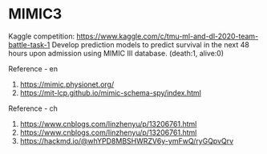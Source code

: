 # MIMIC3

Kaggle competition: https://www.kaggle.com/c/tmu-ml-and-dl-2020-team-battle-task-1
Develop prediction models to predict survival in the next 48 hours upon admission using MIMIC III database. (death:1, alive:0)

Reference - en
1. https://mimic.physionet.org/
2. https://mit-lcp.github.io/mimic-schema-spy/index.html

Reference - ch
1. https://www.cnblogs.com/linzhenyu/p/13206761.html
2. https://www.cnblogs.com/linzhenyu/p/13206761.html
3. https://hackmd.io/@whYPD8MBSHWRZV6y-ymFwQ/ryGQpvQrv
